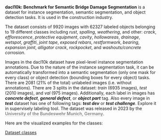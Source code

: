 **dacl10k: Benchmark for Semantic Bridge Damage Segmentation** is a dataset for instance segmentation, semantic segmentation, and object detection tasks. It is used in the construction industry. 

The dataset consists of 9920 images with 62327 labeled objects belonging to 19 different classes including *rust*, *spalling*, *weathering*, and other: *crack*, *efflorescence*, *protective equipment*, *cavity*, *hollowareas*, *drainage*, *wetspot*, *graffiti*, *joint tape*, *exposed rebars*, *restformwork*, *bearing*, *expansion joint*, *alligator crack*, *rockpocket*, and *washouts/concrete corrosion*.

Images in the dacl10k dataset have pixel-level instance segmentation annotations. Due to the nature of the instance segmentation task, it can be automatically transformed into a semantic segmentation (only one mask for every class) or object detection (bounding boxes for every object) tasks. There are 2081 (21% of the total) unlabeled images (i.e. without annotations). There are 3 splits in the dataset: *train* (6935 images), *test* (2010 images), and *val* (975 images). Additionally, each label in images has ***concrete defect***, ***general defect***, or ***object part*** tag. Also every image in ***test*** dataset has one of following tags: ***test dev*** or ***test challenge***. Explore it in supervisely labeling tool. The dataset was released in 2023 by the <span style="font-weight: 600; color: grey; border-bottom: 1px dashed #d3d3d3;">University of the Bundeswehr Munich, Germany</span>.

Here are the visualized examples for the classes:

[Dataset classes](https://github.com/dataset-ninja/dacl10k/raw/main/visualizations/classes_preview.webm)

